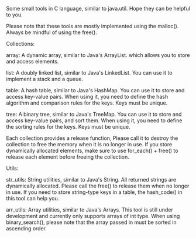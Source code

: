 Some small tools in C language, similar to java.util.
Hope they can be helpful to you.

Please note that these tools are mostly implemented using the malloc().
Always be mindful of using the free().


Collections:

array:
A dynamic array, similar to Java's ArrayList.
which allows you to store and access elements.

list:
A doubly linked list, similar to Java's LinkedList.
You can use it to implement a stack and a queue.

table:
A hash table, similar to Java's HashMap.
You can use it to store and access key-value pairs.
When using it, you need to define the hash algorithm and comparison rules for the keys.
Keys must be unique.

tree:
A binary tree, similar to Java's TreeMap.
You can use it to store and access key-value pairs, and sort them.
When using it, you need to define the sorting rules for the keys.
Keys must be unique.

Each collection provides a release function,
Please call it to destroy the collection to free the memory when it is no longer in use.
If you store dynamically allocated elements,
make sure to use for_each() + free() to release each element before freeing the collection.


Utils:

str_utils:
String utilities, similar to Java's String.
All returned strings are dynamically allocated.
Please call the free() to release them when no longer in use.
If you need to store string-type keys in a table,
the hash_code() in this tool can help you.

arr_utils:
Array utilities, similar to Java's Arrays.
This tool is still under development and currently only supports arrays of int type.
When using binary_search(), 
please note that the array passed in must be sorted in ascending order.
